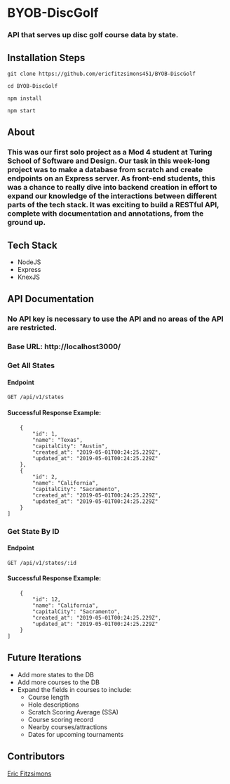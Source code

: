 # BYOB-DiscGolf
### API that serves up disc golf course data by state.

## Installation Steps
```git clone https://github.com/ericfitzsimons451/BYOB-DiscGolf```

```cd BYOB-DiscGolf```

```npm install```

```npm start```

## About
### This was our first solo project as a Mod 4 student at Turing School of Software and Design.  Our task in this week-long project was to make a database from scratch and create endpoints on an Express server.  As front-end students, this was a chance to really dive into backend creation in effort to expand our knowledge of the interactions between different parts of the tech stack.  It was exciting to build a RESTful API, complete with documentation and annotations, from the ground up.

## Tech Stack
- NodeJS
- Express
- KnexJS

## API Documentation

### No API key is necessary to use the API and no areas of the API are restricted.
### Base URL: http://localhost3000/

### Get All States
#### Endpoint
```GET /api/v1/states```

#### Successful Response Example:
```[
    {
        "id": 1,
        "name": "Texas",
        "capitalCity": "Austin",
        "created_at": "2019-05-01T00:24:25.229Z",
        "updated_at": "2019-05-01T00:24:25.229Z"
    },
    {
        "id": 2,
        "name": "California",
        "capitalCity": "Sacramento",
        "created_at": "2019-05-01T00:24:25.229Z",
        "updated_at": "2019-05-01T00:24:25.229Z"
    }
]
```

### Get State By ID
#### Endpoint
```GET /api/v1/states/:id```

#### Successful Response Example:
```[
    {
        "id": 12,
        "name": "California",
        "capitalCity": "Sacramento",
        "created_at": "2019-05-01T00:24:25.229Z",
        "updated_at": "2019-05-01T00:24:25.229Z"
    }
]
```

## Future Iterations
- Add more states to the DB
- Add more courses to the DB
- Expand the fields in courses to include:
  - Course length
  - Hole descriptions
  - Scratch Scoring Average (SSA)
  - Course scoring record
  - Nearby courses/attractions
  - Dates for upcoming tournaments


## Contributors
[Eric Fitzsimons](https://github.com/ericfitzsimons451)
